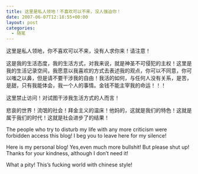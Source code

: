 ```yaml
---
title: 这里是私人领地！不喜欢可以不来，没人强迫你！
date: 2007-06-07T12:18:55+00:00
layout: post
categories:
  - 随笔
---
```


这里是私人领地，你不喜欢可以不来，没有人求你来！请注意！

这是我的生活态度，我的生活方式，对我来说，就是神圣不可侵犯的主权！这里是我的生活记录空间，我愿意以我喜欢的方式去表述我的观点，你可以不同意，你可以嗤之以鼻，但是请不要干涉我的自由！我活的如何，与任何人没有关系，是苦，是甜，只有我能体会，我一个人的事情。金钱不能主宰我的命运！！！

这里禁止访问！对试图干涉我生活方式的人而言！
<!--more-->
悲哀的世界！流氓的社会！拜金主义的温床！他妈的，这就是我们的特色！这就是属于我们的时代！这就是社会进步了的结果！

The people who try to disturb my life with any more criticism were forbidden access this blog! I beg you to leave here for my silence!

Here is my personal blog! Yes,even much more bullshit! But please shut up! Thanks for your kindness, although I don&#8217;t need it!

What a pity! This&#8217;s fucking world with chinese style!